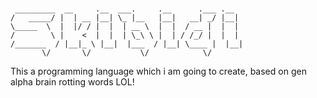 ###
 
 ```
  _________  __     .__  ___.     .__      .___ .__ 
 /   _____/ |  | __ |__| \_ |__   |__|   __| _/ |__|
 \_____  \  |  |/ / |  |  | __ \  |  |  / __ |  |  |
 /        \ |    <  |  |  | \_\ \ |  | / /_/ |  |  |
/_______  / |__|_ \ |__|  |___  / |__| \____ |  |__|
        \/       \/           \/            \/                  
 ```


This a programming language which i am going to create, based on gen alpha brain rotting words LOL!

